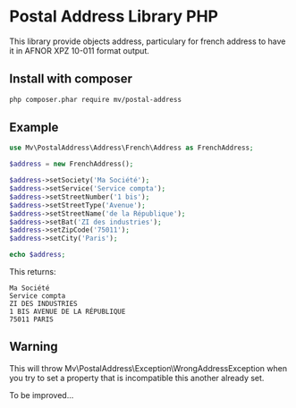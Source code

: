 Postal Address Library PHP
==========================

This library provide objects address, particulary for french address to have it in AFNOR XPZ 10-011 format output.

Install with composer
---------------------

```bash
php composer.phar require mv/postal-address
```

Example
-------

```php
use Mv\PostalAddress\Address\French\Address as FrenchAddress;

$address = new FrenchAddress();

$address->setSociety('Ma Société');
$address->setService('Service compta');
$address->setStreetNumber('1 bis');
$address->setStreetType('Avenue');
$address->setStreetName('de la République');
$address->setBat('ZI des industries');
$address->setZipCode('75011');
$address->setCity('Paris');

echo $address;
```

This returns:

```
Ma Société
Service compta
ZI DES INDUSTRIES
1 BIS AVENUE DE LA RÉPUBLIQUE
75011 PARIS
```

Warning
-------

This will throw Mv\PostalAddress\Exception\WrongAddressException when you try to set a property that is incompatible this another already set.

To be improved...